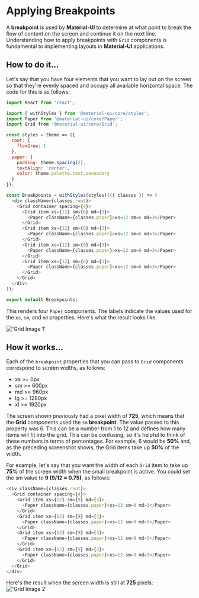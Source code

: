 # Applying Breakpoints

A **breakpoint** is used by **Material-UI** to determine at what point to break the flow of content on the screen and continue it on the next line. Understanding how to apply breakpoints with `Grid` components is fundamental to implementing layouts in **Material-UI** applications.

## How to do it...

Let's say that you have four elements that you want to lay out on the screen so that they're evenly spaced and occupy all available horizontal space. The code for this is as follows:

```js
import React from 'react';

import { withStyles } from '@material-ui/core/styles';
import Paper from '@material-ui/core/Paper';
import Grid from '@material-ui/core/Grid';

const styles = theme => ({
  root: {
    flexGrow: 1
  },
  paper: {
    padding: theme.spacing(2),
    textAlign: 'center',
    color: theme.palette.text.secondary
  }
});

const Breakpoints = withStyles(styles)(({ classes }) => (
  <div className={classes.root}>
    <Grid container spacing={4}>
      <Grid item xs={12} sm={6} md={3}>
        <Paper className={classes.paper}>xs=12 sm=6 md=3</Paper>
      </Grid>
      <Grid item xs={12} sm={6} md={3}>
        <Paper className={classes.paper}>xs=12 sm=6 md=3</Paper>
      </Grid>
      <Grid item xs={12} sm={6} md={3}>
        <Paper className={classes.paper}>xs=12 sm=6 md=3</Paper>
      </Grid>
      <Grid item xs={12} sm={6} md={3}>
        <Paper className={classes.paper}>xs=12 sm=6 md=3</Paper>
      </Grid>
    </Grid>
  </div>
));

export default Breakpoints;
```

This renders four `Paper` components. The labels indicate the values used for the `xs`, `sm`, and `md` properties. Here's what the result looks like:

!['Grid Image 1'](http://localhost:9009/assets/Grid/images/grid-1.png)

## How it works...

Each of the `breakpoint` properties that you can pass to `Grid` components correspond to screen widths, as follows:

- xs >= 0px
- sm >= 600px
- md >= 960px
- lg >= 1280px
- xl >= 1920px

The screen shown previously had a pixel width of **725**, which means that the **Grid** components used the `sm` **breakpoint**. The value passed to this property was 6. This can be a number from 1 to 12 and defines how many items will fit into the grid. This can be confusing, so it's helpful to think of these numbers in terms of percentages. For example, 6 would be **50%** and, as the preceding screenshot shows, the Grid items take up **50%** of the width.

For example, let's say that you want the width of each `Grid` item to take up **75%** of the screen width when the small breakpoint is active. You could set the sm value to **9 (9/12 = 0.75)**, as follows:

```js
<div className={classes.root}>
  <Grid container spacing={4}>
    <Grid item xs={12} sm={9} md={3}>
      <Paper className={classes.paper}>xs=12 sm=9 md=3</Paper>
    </Grid>
    <Grid item xs={12} sm={9} md={3}>
      <Paper className={classes.paper}>xs=12 sm=9 md=3</Paper>
    </Grid>
    <Grid item xs={12} sm={9} md={3}>
      <Paper className={classes.paper}>xs=12 sm=9 md=3</Paper>
    </Grid>
    <Grid item xs={12} sm={9} md={3}>
      <Paper className={classes.paper}>xs=12 sm=9 md=3</Paper>
    </Grid>
  </Grid>
</div>
```

Here's the result when the screen width is still at **725** pixels:
!['Grid Image 2'](http://localhost:9009/assets/Grid/images/grid-2.png)
